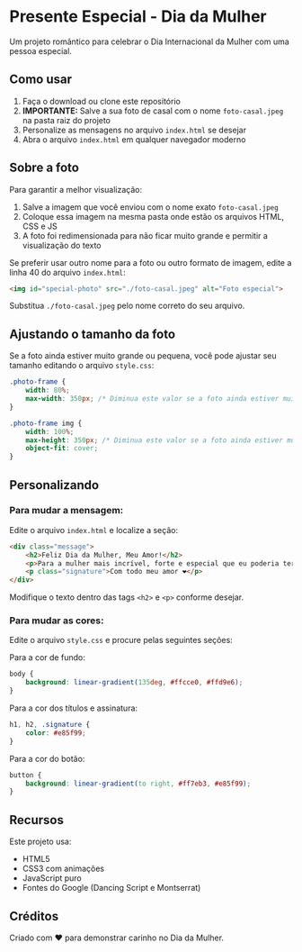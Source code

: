 # Presente Especial - Dia da Mulher

Um projeto romântico para celebrar o Dia Internacional da Mulher com uma pessoa especial.

## Como usar

1. Faça o download ou clone este repositório
2. **IMPORTANTE:** Salve a sua foto de casal com o nome `foto-casal.jpeg` na pasta raiz do projeto
3. Personalize as mensagens no arquivo `index.html` se desejar
4. Abra o arquivo `index.html` em qualquer navegador moderno

## Sobre a foto

Para garantir a melhor visualização:

1. Salve a imagem que você enviou com o nome exato `foto-casal.jpeg`
2. Coloque essa imagem na mesma pasta onde estão os arquivos HTML, CSS e JS
3. A foto foi redimensionada para não ficar muito grande e permitir a visualização do texto

Se preferir usar outro nome para a foto ou outro formato de imagem, edite a linha 40 do arquivo `index.html`:

```html
<img id="special-photo" src="./foto-casal.jpeg" alt="Foto especial">
```

Substitua `./foto-casal.jpeg` pelo nome correto do seu arquivo.

## Ajustando o tamanho da foto

Se a foto ainda estiver muito grande ou pequena, você pode ajustar seu tamanho editando o arquivo `style.css`:

```css
.photo-frame {
    width: 80%;
    max-width: 350px; /* Diminua este valor se a foto ainda estiver muito grande */
}

.photo-frame img {
    width: 100%;
    max-height: 350px; /* Diminua este valor se a foto ainda estiver muito alta */
    object-fit: cover;
}
```

## Personalizando

### Para mudar a mensagem:
Edite o arquivo `index.html` e localize a seção:

```html
<div class="message">
    <h2>Feliz Dia da Mulher, Meu Amor!</h2>
    <p>Para a mulher mais incrível, forte e especial que eu poderia ter na minha vida. Você ilumina meus dias e faz meu coração sorrir. Te amo mais que tudo!</p>
    <p class="signature">Com todo meu amor ❤️</p>
</div>
```

Modifique o texto dentro das tags `<h2>` e `<p>` conforme desejar.

### Para mudar as cores:
Edite o arquivo `style.css` e procure pelas seguintes seções:

Para a cor de fundo:
```css
body {
    background: linear-gradient(135deg, #ffcce0, #ffd9e6);
}
```

Para a cor dos títulos e assinatura:
```css
h1, h2, .signature {
    color: #e85f99;
}
```

Para a cor do botão:
```css
button {
    background: linear-gradient(to right, #ff7eb3, #e85f99);
}
```

## Recursos

Este projeto usa:
- HTML5
- CSS3 com animações
- JavaScript puro
- Fontes do Google (Dancing Script e Montserrat)

## Créditos

Criado com ❤️ para demonstrar carinho no Dia da Mulher. 